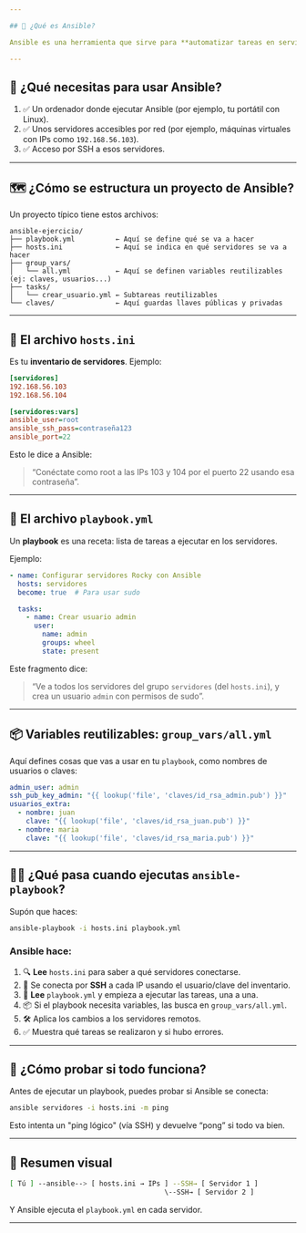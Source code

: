 ```yaml
---

## 🧠 ¿Qué es Ansible?

Ansible es una herramienta que sirve para **automatizar tareas en servidores** (por ejemplo, instalar software, crear usuarios, configurar servicios…).

---
```


## 🧰 ¿Qué necesitas para usar Ansible?

1. ✅ Un ordenador donde ejecutar Ansible (por ejemplo, tu portátil con Linux).
2. ✅ Unos servidores accesibles por red (por ejemplo, máquinas virtuales con IPs como `192.168.56.103`).
3. ✅ Acceso por SSH a esos servidores.

---

## 🗺️ ¿Cómo se estructura un proyecto de Ansible?

Un proyecto típico tiene estos archivos:

```
ansible-ejercicio/
├── playbook.yml          ← Aquí se define qué se va a hacer
├── hosts.ini             ← Aquí se indica en qué servidores se va a hacer
├── group_vars/
│   └── all.yml           ← Aquí se definen variables reutilizables (ej: claves, usuarios...)
├── tasks/
│   └── crear_usuario.yml ← Subtareas reutilizables
└── claves/               ← Aquí guardas llaves públicas y privadas
```

---

## 📁 El archivo `hosts.ini`

Es tu **inventario de servidores**. Ejemplo:

```ini
[servidores]
192.168.56.103
192.168.56.104

[servidores:vars]
ansible_user=root
ansible_ssh_pass=contraseña123
ansible_port=22
```

Esto le dice a Ansible:

> “Conéctate como root a las IPs 103 y 104 por el puerto 22 usando esa contraseña”.

---

## 📜 El archivo `playbook.yml`

Un **playbook** es una receta: lista de tareas a ejecutar en los servidores.

Ejemplo:

```yaml
- name: Configurar servidores Rocky con Ansible
  hosts: servidores
  become: true  # Para usar sudo

  tasks:
    - name: Crear usuario admin
      user:
        name: admin
        groups: wheel
        state: present
```

Este fragmento dice:

> “Ve a todos los servidores del grupo `servidores` (del `hosts.ini`), y crea un usuario `admin` con permisos de sudo”.

---

## 📦 Variables reutilizables: `group_vars/all.yml`

Aquí defines cosas que vas a usar en tu `playbook`, como nombres de usuarios o claves:

```yaml
admin_user: admin
ssh_pub_key_admin: "{{ lookup('file', 'claves/id_rsa_admin.pub') }}"
usuarios_extra:
  - nombre: juan
    clave: "{{ lookup('file', 'claves/id_rsa_juan.pub') }}"
  - nombre: maria
    clave: "{{ lookup('file', 'claves/id_rsa_maria.pub') }}"
```

---

## 🏃‍♂️ ¿Qué pasa cuando ejecutas `ansible-playbook`?

Supón que haces:

```bash
ansible-playbook -i hosts.ini playbook.yml
```

### Ansible hace:

1. 🔍 **Lee** `hosts.ini` para saber a qué servidores conectarse.
2. 🔑 Se conecta por **SSH** a cada IP usando el usuario/clave del inventario.
3. 📖 **Lee** `playbook.yml` y empieza a ejecutar las tareas, una a una.
4. 📦 Si el playbook necesita variables, las busca en `group_vars/all.yml`.
5. 🛠️ Aplica los cambios a los servidores remotos.
6. ✅ Muestra qué tareas se realizaron y si hubo errores.

---

## 🧪 ¿Cómo probar si todo funciona?

Antes de ejecutar un playbook, puedes probar si Ansible se conecta:

```bash
ansible servidores -i hosts.ini -m ping
```

Esto intenta un "ping lógico" (vía SSH) y devuelve “pong” si todo va bien.

---

## 🎯 Resumen visual

```bash
[ Tú ] --ansible--> [ hosts.ini → IPs ] --SSH→ [ Servidor 1 ]
                                      \--SSH→ [ Servidor 2 ]
```

Y Ansible ejecuta el `playbook.yml` en cada servidor.

---
